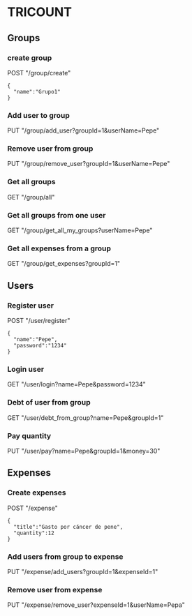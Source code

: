 # TRICOUNT

## Groups
### create group
POST "/group/create"

    {
      "name":"Grupo1"
    }

### Add user to group
PUT "/group/add_user?groupId=1&userName=Pepe"

### Remove user from group
PUT "/group/remove_user?groupId=1&userName=Pepe"

### Get all groups
GET "/group/all"

### Get all groups from one user
GET "/group/get_all_my_groups?userName=Pepe"

### Get all expenses from a group
GET "/group/get_expenses?groupId=1"

## Users
### Register user
POST "/user/register"

    {
      "name":"Pepe",
      "password":"1234"
    }

### Login user
GET "/user/login?name=Pepe&password=1234"

### Debt of user from group
GET "/user/debt_from_group?name=Pepe&groupId=1"

### Pay quantity
PUT "/user/pay?name=Pepe&groupId=1&money=30"

## Expenses
### Create expenses
POST "/expense"

    {
      "title":"Gasto por cáncer de pene",
      "quantity":12
    }

### Add users from group to expense
PUT "/expense/add_users?groupId=1&expenseId=1"

### Remove user from expense
PUT "/expense/remove_user?expenseId=1&userName=Pepa"

